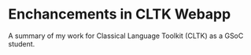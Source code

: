 # Enchancements in CLTK Webapp
A summary of my work for Classical Language Toolkit (CLTK) as a GSoC student.
